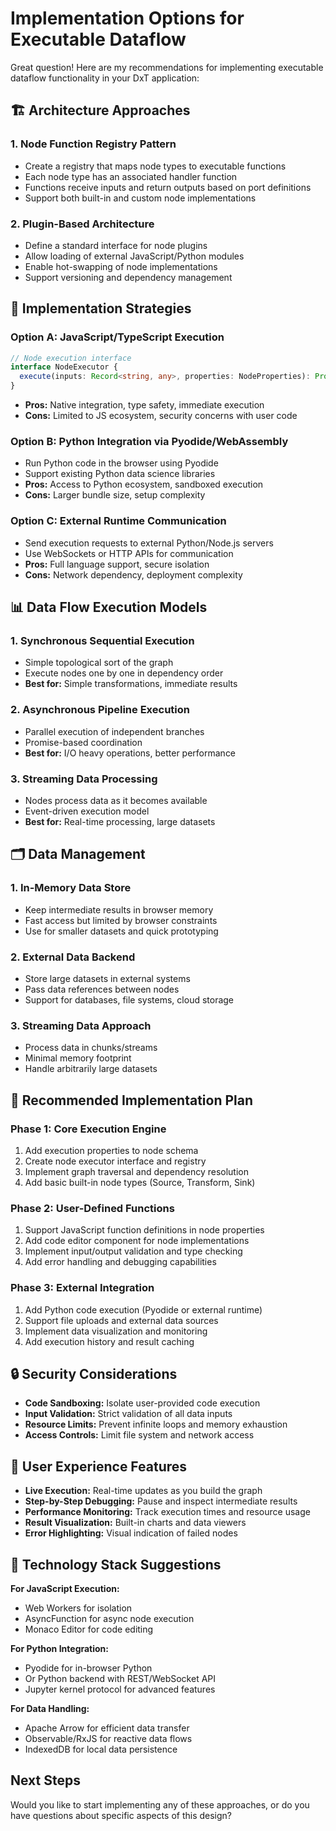 # Implementation Options for Executable Dataflow

Great question! Here are my recommendations for implementing executable dataflow functionality in your DxT application:

## 🏗️ **Architecture Approaches**

### **1. Node Function Registry Pattern**
- Create a registry that maps node types to executable functions
- Each node type has an associated handler function
- Functions receive inputs and return outputs based on port definitions
- Support both built-in and custom node implementations

### **2. Plugin-Based Architecture**
- Define a standard interface for node plugins
- Allow loading of external JavaScript/Python modules
- Enable hot-swapping of node implementations
- Support versioning and dependency management

## 🔧 **Implementation Strategies**

### **Option A: JavaScript/TypeScript Execution**
```typescript
// Node execution interface
interface NodeExecutor {
  execute(inputs: Record<string, any>, properties: NodeProperties): Promise<Record<string, any>>
}
```
- **Pros:** Native integration, type safety, immediate execution
- **Cons:** Limited to JS ecosystem, security concerns with user code

### **Option B: Python Integration via Pyodide/WebAssembly**
- Run Python code in the browser using Pyodide
- Support existing Python data science libraries
- **Pros:** Access to Python ecosystem, sandboxed execution
- **Cons:** Larger bundle size, setup complexity

### **Option C: External Runtime Communication**
- Send execution requests to external Python/Node.js servers
- Use WebSockets or HTTP APIs for communication
- **Pros:** Full language support, secure isolation
- **Cons:** Network dependency, deployment complexity

## 📊 **Data Flow Execution Models**

### **1. Synchronous Sequential Execution**
- Simple topological sort of the graph
- Execute nodes one by one in dependency order
- **Best for:** Simple transformations, immediate results

### **2. Asynchronous Pipeline Execution**
- Parallel execution of independent branches
- Promise-based coordination
- **Best for:** I/O heavy operations, better performance

### **3. Streaming Data Processing**
- Nodes process data as it becomes available
- Event-driven execution model
- **Best for:** Real-time processing, large datasets

## 🗂️ **Data Management**

### **1. In-Memory Data Store**
- Keep intermediate results in browser memory
- Fast access but limited by browser constraints
- Use for smaller datasets and quick prototyping

### **2. External Data Backend**
- Store large datasets in external systems
- Pass data references between nodes
- Support for databases, file systems, cloud storage

### **3. Streaming Data Approach**
- Process data in chunks/streams
- Minimal memory footprint
- Handle arbitrarily large datasets

## 🎯 **Recommended Implementation Plan**

### **Phase 1: Core Execution Engine**
1. Add execution properties to node schema
2. Create node executor interface and registry
3. Implement graph traversal and dependency resolution
4. Add basic built-in node types (Source, Transform, Sink)

### **Phase 2: User-Defined Functions**
1. Support JavaScript function definitions in node properties
2. Add code editor component for node implementations
3. Implement input/output validation and type checking
4. Add error handling and debugging capabilities

### **Phase 3: External Integration**
1. Add Python code execution (Pyodide or external runtime)
2. Support file uploads and external data sources
3. Implement data visualization and monitoring
4. Add execution history and result caching

## 🔒 **Security Considerations**

- **Code Sandboxing:** Isolate user-provided code execution
- **Input Validation:** Strict validation of all data inputs
- **Resource Limits:** Prevent infinite loops and memory exhaustion
- **Access Controls:** Limit file system and network access

## 📱 **User Experience Features**

- **Live Execution:** Real-time updates as you build the graph
- **Step-by-Step Debugging:** Pause and inspect intermediate results
- **Performance Monitoring:** Track execution times and resource usage
- **Result Visualization:** Built-in charts and data viewers
- **Error Highlighting:** Visual indication of failed nodes

## 🚀 **Technology Stack Suggestions**

**For JavaScript Execution:**
- Web Workers for isolation
- AsyncFunction for async node execution
- Monaco Editor for code editing

**For Python Integration:**
- Pyodide for in-browser Python
- Or Python backend with REST/WebSocket API
- Jupyter kernel protocol for advanced features

**For Data Handling:**
- Apache Arrow for efficient data transfer
- Observable/RxJS for reactive data flows
- IndexedDB for local data persistence

## Next Steps

Would you like to start implementing any of these approaches, or do you have questions about specific aspects of this design?
